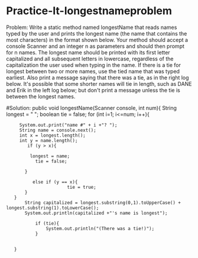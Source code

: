 # Practice-It-longestnameproblem
Problem: Write a static method named longestName that reads names typed by the user and prints the longest name (the name that contains the most characters) in the format shown below. Your method should accept a console Scanner and an integer n as parameters and should then prompt for n names.
The longest name should be printed with its first letter capitalized and all subsequent letters in lowercase, regardless of the capitalization the user used when typing in the name. If there is a tie for longest between two or more names, use the tied name that was typed earliest. Also print a message saying that there was a tie, as in the right log below. It's possible that some shorter names will tie in length, such as DANE and Erik in the left log below; but don't print a message unless the tie is between the longest names.

#Solution: public void longestName(Scanner console, int num){
    String longest = " ";
    boolean tie = false;
    for (int i=1; i<=num; i++){
              
         System.out.print("name #" + i +"? ");
         String name = console.next();
         int x = longest.length();
         int y = name.length();
            if (y > x){
               
             longest = name;
               tie = false;
                
           }
           
              else if (y == x){
                           tie = true;
           }
       }
           String capitalized = longest.substring(0,1).toUpperCase() + longest.substring(1).toLowerCase();
           System.out.println(capitalized +"'s name is longest");
           
               if (tie){
                   System.out.println("(There was a tie!)");
               }
        
           
       }
